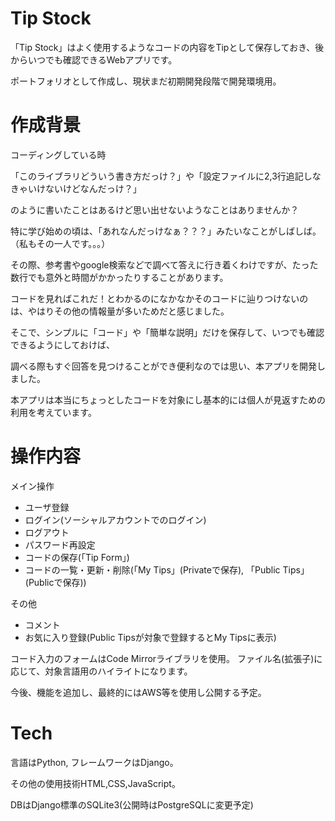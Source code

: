 # Tip Stock

「Tip Stock」はよく使用するようなコードの内容をTipとして保存しておき、後からいつでも確認できるWebアプリです。

ポートフォリオとして作成し、現状まだ初期開発段階で開発環境用。

# 作成背景

コーディングしている時

「このライブラリどういう書き方だっけ？」や「設定ファイルに2,3行追記しなきゃいけないけどなんだっけ？」

のように書いたことはあるけど思い出せないようなことはありませんか？

特に学び始めの頃は、「あれなんだっけなぁ？？？」みたいなことがしばしば。（私もその一人です。。。）

その際、参考書やgoogle検索などで調べて答えに行き着くわけですが、たった数行でも意外と時間がかかったりすることがあります。

コードを見ればこれだ！とわかるのになかなかそのコードに辿りつけないのは、やはりその他の情報量が多いためだと感じました。

そこで、シンプルに「コード」や「簡単な説明」だけを保存して、いつでも確認できるようにしておけば、

調べる際もすぐ回答を見つけることができ便利なのでは思い、本アプリを開発しました。

本アプリは本当にちょっとしたコードを対象にし基本的には個人が見返すための利用を考えています。

# 操作内容

メイン操作
* ユーザ登録
* ログイン(ソーシャルアカウントでのログイン)
* ログアウト
* パスワード再設定
* コードの保存(「Tip Form」)
* コードの一覧・更新・削除(「My Tips」(Privateで保存), 「Public Tips」(Publicで保存))

その他
* コメント
* お気に入り登録(Public Tipsが対象で登録するとMy Tipsに表示)

コード入力のフォームはCode Mirrorライブラリを使用。
ファイル名(拡張子)に応じて、対象言語用のハイライトになります。

今後、機能を追加し、最終的にはAWS等を使用し公開する予定。


# Tech

言語はPython, フレームワークはDjango。

その他の使用技術HTML,CSS,JavaScript。

DBはDjango標準のSQLite3(公開時はPostgreSQLに変更予定)
